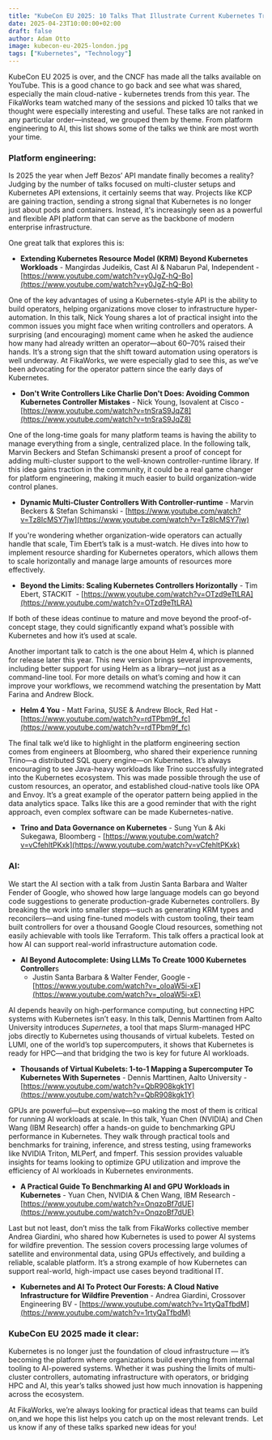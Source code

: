 ```yaml
---
title: "KubeCon EU 2025: 10 Talks That Illustrate Current Kubernetes Trends"
date: 2025-04-23T10:00:00+02:00
draft: false
author: Adam Otto
image: kubecon-eu-2025-london.jpg
tags: ["Kubernetes", "Technology"]
---
```


KubeCon EU 2025 is over, and the CNCF has made all the talks available on
YouTube. This is a good chance to go back and see what was shared, especially
the main cloud-native - kubernetes trends from this year. The FikaWorks team
watched many of the sessions and picked 10 talks that we thought were
especially interesting and useful. These talks are not ranked in any particular
order—instead, we grouped them by theme. From platform engineering to AI, this
list shows some of the talks we think are most worth your time.

### **Platform engineering:**

Is 2025 the year when Jeff Bezos’ API mandate finally becomes a reality?
Judging by the number of talks focused on multi-cluster setups and Kubernetes
API extensions, it certainly seems that way. Projects like KCP are gaining
traction, sending a strong signal that Kubernetes is no longer just about pods
and containers. Instead, it's increasingly seen as a powerful and flexible API
platform that can serve as the backbone of modern enterprise infrastructure.

One great talk that explores this is:

- **Extending Kubernetes Resource Model (KRM) Beyond Kubernetes Workloads** -
Mangirdas Judeikis, Cast AI & Nabarun Pal, Independent -
[https://www.youtube.com/watch?v=y0JgZ-hQ-Bo](https://www.youtube.com/watch?v=y0JgZ-hQ-Bo)

One of the key advantages of using a Kubernetes-style API is the ability to
build operators, helping organizations move closer to infrastructure
hyper-automation. In this talk, Nick Young shares a lot of practical insight
into the common issues you might face when writing controllers and operators. A
surprising (and encouraging) moment came when he asked the audience how many
had already written an operator—about 60–70% raised their hands. It’s a strong
sign that the shift toward automation using operators is well underway. At
FikaWorks, we were especially glad to see this, as we’ve been advocating for
the operator pattern since the early days of Kubernetes.

- **Don't Write Controllers Like Charlie Don't Does: Avoiding Common Kubernetes
Controller Mistakes** - Nick Young, Isovalent at Cisco -
[https://www.youtube.com/watch?v=tnSraS9JqZ8](https://www.youtube.com/watch?v=tnSraS9JqZ8)

One of the long-time goals for many platform teams is having the ability to
manage everything from a single, centralized place. In the following talk,
Marvin Beckers and Stefan Schimanski present a proof of concept for adding
multi-cluster support to the well-known controller-runtime library. If this
idea gains traction in the community, it could be a real game changer for
platform engineering, making it much easier to build organization-wide control
planes.

- **Dynamic Multi-Cluster Controllers With Controller-runtime** - Marvin
Beckers & Stefan Schimanski -
[https://www.youtube.com/watch?v=Tz8IcMSY7jw](https://www.youtube.com/watch?v=Tz8IcMSY7jw)

If you're wondering whether organization-wide operators can actually handle
that scale, Tim Ebert’s talk is a must-watch. He dives into how to implement
resource sharding for Kubernetes operators, which allows them to scale
horizontally and manage large amounts of resources more effectively.

- **Beyond the Limits: Scaling Kubernetes Controllers Horizontally** - Tim
Ebert, STACKIT  -
[https://www.youtube.com/watch?v=OTzd9eTtLRA](https://www.youtube.com/watch?v=OTzd9eTtLRA)

If both of these ideas continue to mature and move beyond the proof-of-concept
stage, they could significantly expand what’s possible with Kubernetes and how
it’s used at scale.

Another important talk to catch is the one about Helm 4, which is planned for
release later this year. This new version brings several improvements,
including better support for using Helm as a library—not just as a command-line
tool. For more details on what’s coming and how it can improve your workflows,
we recommend watching the presentation by Matt Farina and Andrew Block.

- **Helm 4 You** - Matt Farina, SUSE & Andrew Block, Red Hat -
[https://www.youtube.com/watch?v=rdTPbm9f_fc](https://www.youtube.com/watch?v=rdTPbm9f_fc)

The final talk we’d like to highlight in the platform engineering section comes
from engineers at Bloomberg, who shared their experience running Trino—a
distributed SQL query engine—on Kubernetes. It’s always encouraging to see
Java-heavy workloads like Trino successfully integrated into the Kubernetes
ecosystem. This was made possible through the use of custom resources, an
operator, and established cloud-native tools like OPA and Envoy. It’s a great
example of the operator pattern being applied in the data analytics space.
Talks like this are a good reminder that with the right approach, even complex
software can be made Kubernetes-native.

- **Trino and Data Governance on Kubernetes** - Sung Yun & Aki Sukegawa,
Bloomberg -
[https://www.youtube.com/watch?v=vCfehltPKxk](https://www.youtube.com/watch?v=vCfehltPKxk)

### **AI:**

We start the AI section with a talk from Justin Santa Barbara and Walter Fender
of Google, who showed how large language models can go beyond code suggestions
to generate production-grade Kubernetes controllers. By breaking the work into
smaller steps—such as generating KRM types and reconcilers—and using fine-tuned
models with custom tooling, their team built controllers for over a thousand
Google Cloud resources, something not easily achievable with tools like
Terraform. This talk offers a practical look at how AI can support real-world
infrastructure automation code.

- **AI Beyond Autocomplete: Using LLMs To Create 1000 Kubernetes Controller**s
  - Justin Santa Barbara & Walter Fender, Google -
  [https://www.youtube.com/watch?v=_oIoaW5i-xE](https://www.youtube.com/watch?v=_oIoaW5i-xE)

AI depends heavily on high-performance computing, but connecting HPC systems
with Kubernetes isn’t easy. In this talk, Dennis Marttinen from Aalto
University introduces *Supernetes*, a tool that maps Slurm-managed HPC jobs
directly to Kubernetes using thousands of virtual kubelets. Tested on LUMI, one
of the world’s top supercomputers, it shows that Kubernetes is ready for
HPC—and that bridging the two is key for future AI workloads.

- **Thousands of Virtual Kubelets: 1-to-1 Mapping a Supercomputer To Kubernetes
With Supernetes** - Dennis Marttinen, Aalto University -
[https://www.youtube.com/watch?v=QbR908kgk1Y](https://www.youtube.com/watch?v=QbR908kgk1Y)

GPUs are powerful—but expensive—so making the most of them is critical for
running AI workloads at scale. In this talk, Yuan Chen (NVIDIA) and Chen Wang
(IBM Research) offer a hands-on guide to benchmarking GPU performance in
Kubernetes. They walk through practical tools and benchmarks for training,
inference, and stress testing, using frameworks like NVIDIA Triton, MLPerf, and
fmperf. This session provides valuable insights for teams looking to optimize
GPU utilization and improve the efficiency of AI workloads in Kubernetes
environments.

- **A Practical Guide To Benchmarking AI and GPU Workloads in Kubernetes** -
Yuan Chen, NVIDIA & Chen Wang, IBM Research -
[https://www.youtube.com/watch?v=OnqzoBf7dUE](https://www.youtube.com/watch?v=OnqzoBf7dUE)

Last but not least, don’t miss the talk from FikaWorks collective member Andrea
Giardini, who shared how Kubernetes is used to power AI systems for wildfire
prevention. The session covers processing large volumes of satellite and
environmental data, using GPUs effectively, and building a reliable, scalable
platform. It’s a strong example of how Kubernetes can support real-world,
high-impact use cases beyond traditional IT.

- **Kubernetes and AI To Protect Our Forests: A Cloud Native Infrastructure for
Wildfire Prevention** - Andrea Giardini, Crossover Engineering BV -
[https://www.youtube.com/watch?v=1rtyQaTfbdM](https://www.youtube.com/watch?v=1rtyQaTfbdM)

### KubeCon EU 2025 made it clear: 

Kubernetes is no longer just the foundation of cloud infrastructure — it’s
becoming the platform where organizations build everything from internal
tooling to AI-powered systems. Whether it was pushing the limits of
multi-cluster controllers, automating infrastructure with operators, or
bridging HPC and AI, this year’s talks showed just how much innovation is
happening across the ecosystem.

At FikaWorks, we’re always looking for practical ideas that teams can build
on,and we hope this list helps you catch up on the most relevant trends.  Let
us know if any of these talks sparked new ideas for you!

